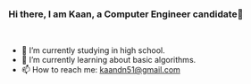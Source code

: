 ### Hi there, I am Kaan, a Computer Engineer candidate👋
<br>

- 🔭 I’m currently studying in high school.
- 🌱 I’m currently learning about basic algorithms.
- 📫 How to reach me: kaandn51@gmail.com
